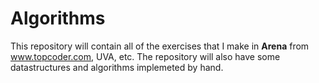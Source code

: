 # Algorithms

This repository will contain all of the exercises that I make in **Arena** from www.topcoder.com, UVA, etc.
The repository will also have some datastructures and algorithms implemeted by hand.
